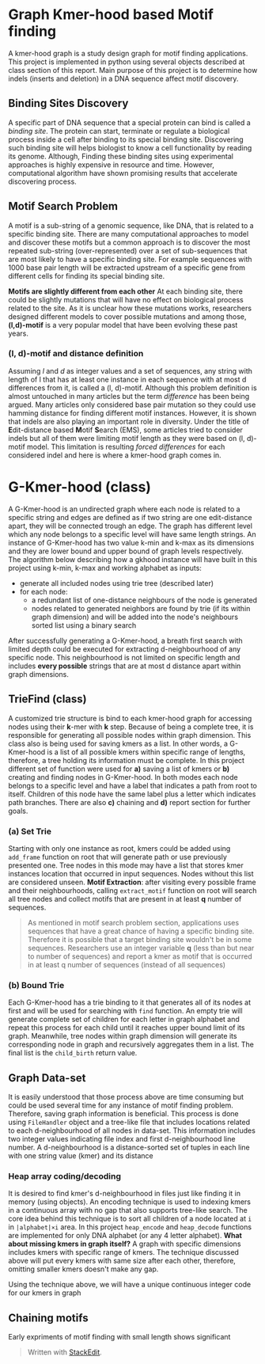 # Graph Kmer-hood based Motif finding

A kmer-hood graph is a study design graph for motif finding applications. This project is implemented in python using several objects described at class section of this report. Main purpose of this project is to determine how indels (inserts and deletion) in a DNA sequence affect motif discovery.

## Binding Sites Discovery

A specific part of DNA sequence that a special protein can bind is called a *binding site*. The protein can start, terminate or regulate a biological process inside a cell after binding to its special binding site. Discovering such binding site will helps biologist to know a cell functionality by reading its genome. Although, Finding these binding sites using experimental approaches is highly expensive in resource and time. However, computational algorithm have shown promising results that accelerate discovering process.

## Motif Search Problem

A motif is a sub-string of a genomic sequence, like DNA, that is related to a specific binding site. There are many computational approaches to model and discover these motifs but a common approach is to discover the most repeated sub-string (over-represented) over a set of sub-sequences that are most likely to have a specific binding site. For example sequences with 1000 base pair length will be extracted upstream of a specific gene from different cells for finding its special binding site.

**Motifs are slightly different from each other**
At each binding site, there could be slightly mutations that will have no effect on biological process related to the site. As it is unclear how these mutations works, researchers designed different models to cover possible mutations and among those, **(l,d)-motif** is a very popular model that have been evolving these past years.

### (l, d)-motif and distance definition

Assuming *l* and *d* as integer values and a set of sequences, any string with length of l that has at least one instance in each sequence with at most d differences from it, is called a (l, d)-motif. Although this problem definition is almost untouched in many articles but the term *difference* has been being argued. Many articles only considered base pair mutation so they could use hamming distance for finding different motif instances. However, it is shown that indels are also playing an important role in diversity. Under the title of **E**dit-distance based **M**otif **S**earch (EMS), some articles tried to consider indels but all of them were limiting motif length as they were based on (l, d)-motif model. This limitation is resulting *forced differences* for each considered indel and here is where a kmer-hood graph comes in.

# G-Kmer-hood (class)

A G-Kmer-hood is an undirected graph where each node is related to a specific string and edges are defined as if two string are one edit-distance apart, they will be connected trough an edge. The graph has different level which any node belongs to a specific level will have same length strings. An instance of G-Kmer-hood has two value k-min and k-max as its dimensions and they are lower bound and upper bound of graph levels respectively.
The algorithm below describing how a gkhood instance will have built in this project using k-min, k-max and working alphabet as inputs:

 - generate all included nodes using trie tree (described later)
 - for each node:
	 - a redundant list of one-distance neighbours of the node is generated
	 - nodes related to generated neighbors are found by trie (if its within graph dimension) and will be added into the node's neighbours sorted list using a binary search 

After successfully generating a G-Kmer-hood, a breath first search with limited depth could be executed for extracting d-neighbourhood of any specific node. This neighbourhood is not limited on specific length and includes **every possible** strings that are at most d distance apart within graph dimensions.

## TrieFind (class)

A customized trie structure is bind to each kmer-hood graph for accessing nodes using their **k**-mer with **k** step. Because of being a complete tree, it is responsible for generating all possible nodes within graph dimension. This class also is being used for saving kmers as a list. In other words, a G-Kmer-hood is a list of all possible kmers within specific range of lengths, therefore, a tree holding its information must be complete.
In this project different set of function were used for **a)** saving a list of kmers or **b)** creating and finding nodes in G-Kmer-hood. In both modes each node belongs to a specific level and have a label that indicates a path from root to itself. Children of this node have the same label plus a letter which indicates path branches. There are also **c)** chaining and **d)** report section for further goals.

### (a) Set Trie

Starting with only one instance as root, kmers could be added using `add_frame` function on root that will generate path or use previously presented one. Tree nodes in this mode may have a list that stores kmer instances location that occurred in input sequences. Nodes without this list are considered unseen.
**Motif Extraction**: after visiting every possible frame and their neighbourhoods, calling `extract_motif` function on root will search all tree nodes and collect motifs that are present in at least **q** number of sequences. 

> As mentioned in motif search problem section, applications uses sequences that have a great chance of having a specific binding site. Therefore it is possible that a target binding site wouldn't be in some sequences. Researchers use an integer variable **q** (less than but near to number of sequences) and report a kmer as motif that is occurred in at least q number of sequences (instead of all sequences) 

### (b) Bound Trie

Each G-Kmer-hood has a trie binding to it that generates all of its nodes at first and will be used for searching with `find` function. An empty trie will generate complete set of children for each letter in graph alphabet and repeat this process for each child until it reaches upper bound limit of its graph. Meanwhile, tree nodes within graph dimension will generate its corresponding node in graph and recursively aggregates them in a list. The final list is the `child_birth` return value. 

## Graph Data-set

It is easily understood that those process above are time consuming but could be used several time for any instance of motif finding problem. Therefore, saving graph information is beneficial. This process is done using `FileHandler` object and a tree-like file that includes locations related to each d-neighbourhood of all nodes in data-set. This information includes two integer values indicating file index and first d-neighbourhood line number. A d-neighbourhood is a distance-sorted set of tuples in each line with one string value (kmer) and its distance 

### Heap array coding/decoding

It is desired to find kmer's d-neighbourhood in files just like finding it in memory (using objects). An encoding technique is used to indexing kmers in a continuous array with no gap that also supports tree-like search. The core idea behind this technique is to sort all children of a node located at `i` in `|alphabet|×i` area. In this project `heap_encode` and `heap_decode` functions are implemented for only DNA alphabet (or any 4 letter alphabet). 
**What about missing kmers in graph itself?** A graph with specific dimensions includes kmers with specific range of kmers. The technique discussed above will put every kmers with same size after each other, therefore, omitting smaller kmers doesn't make any gap.

Using the technique above, we will have a unique continuous integer code for our kmers in graph

## Chaining motifs

Early expriments of motif finding with small length shows significant 


> Written with [StackEdit](https://stackedit.io/).